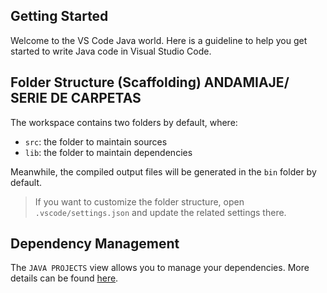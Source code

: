 ## Getting Started

Welcome to the VS Code Java world. Here is a guideline to help you get started to write Java code in Visual Studio Code.

## Folder Structure (Scaffolding) ANDAMIAJE/ SERIE DE CARPETAS

The workspace contains two folders by default, where:

- `src`: the folder to maintain sources
- `lib`: the folder to maintain dependencies

Meanwhile, the compiled output files will be generated in the `bin` folder by default.

> If you want to customize the folder structure, open `.vscode/settings.json` and update the related settings there.

## Dependency Management

The `JAVA PROJECTS` view allows you to manage your dependencies. More details can be found [here](https://github.com/microsoft/vscode-java-dependency#manage-dependencies).
